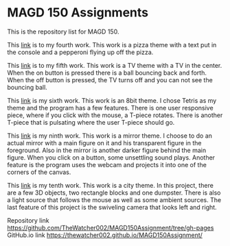 # MAGD 150 Assignments

This is the repository list for MAGD 150.

This [link](https://github.com/TheWatcher002/MAGD150Assignment/tree/gh-pages/f21magd150lab04_Schrader) is to my fourth work. This work is a pizza theme with a text put in the console and a pepperoni flying up off the pizza.

This [link](https://github.com/TheWatcher002/MAGD150Assignment/tree/gh-pages/f21magd150lab05_Schrader) is to my fifth work. This work is a TV theme with a TV in the center. When the on button is pressed there is a ball bouncing back and forth. When the off button is pressed, the TV turns off and you can not see the bouncing ball.

This [link](https://github.com/TheWatcher002/MAGD150Assignment/tree/gh-pages/f21magd150lab06_Schrader) is my sixth work. This work is an 8bit theme. I chose Tetris as my theme and the program has a few features. There is one user responsive piece, where if you click with the mouse, a T-piece rotates. There is another T-piece that is pulsating where the user T-piece should go.

This [link](https://github.com/TheWatcher002/MAGD150Assignment/tree/gh-pages/f21magd150lab09_Schrader) is my ninth work. This work is a mirror theme. I choose to do an actual mirror with a main figure on it and his transparent figure in the foreground. Also in the mirror is another darker figure behind the main figure. When you click on a button, some unsettling sound plays. Another feature is the program uses the webcam and projects it into one of the corners of the canvas.

This [link](https://github.com/TheWatcher002/MAGD150Assignment/tree/gh-pages/f21magd150lab10_Schrader) is my tenth work. This work is a city theme. In this project, there are a few 3D objects, two rectangle blocks and one dumpster. There is also a light source that follows the mouse as well as some ambient sources. The last feature of this project is the swiveling camera that looks left and right.

Repository link https://github.com/TheWatcher002/MAGD150Assignment/tree/gh-pages
GitHub.io link https://thewatcher002.github.io/MAGD150Assignment/
